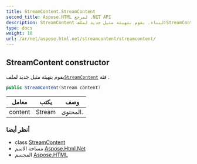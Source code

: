 ```yaml
---
title: StreamContent.StreamContent
second_title: Aspose.HTML لمرجع .NET API
description: StreamContent البناء. يقوم بتهيئة مثيل جديد لملفStreamContent فئة .
type: docs
weight: 10
url: /ar/net/aspose.html.net/streamcontent/streamcontent/
---
```

## StreamContent constructor

يقوم بتهيئة مثيل جديد لملف[`StreamContent`](../) فئة .

```csharp
public StreamContent(Stream content)
```

| معامل | يكتب | وصف |
| --- | --- | --- |
| content | Stream | المحتوى. |

### أنظر أيضا

* class [StreamContent](../)
* مساحة الاسم [Aspose.Html.Net](../../streamcontent/)
* المجسم [Aspose.HTML](../../../)



